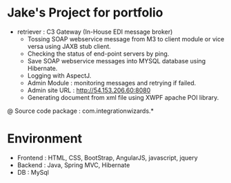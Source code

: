 # Jake's Project for portfolio

* retriever : C3 Gateway (In-House EDI message broker) 
	- Tossing SOAP webservice message from M3 to client module or vice versa using JAXB stub client.
	- Checking the status of end-point servers by ping.
	- Save SOAP webservice messages into MYSQL database using Hibernate.
	- Logging with AspectJ.
	- Admin Module : monitoring messages and retrying if failed.
	- Admin site URL : http://54.153.206.60:8080
	- Generating document from xml file using XWPF apache POI library.
	
@ Source code package : com.integrationwizards.*


# Environment
- Frontend : HTML, CSS, BootStrap, AngularJS, javascript, jquery
- Backend : Java, Spring MVC, Hibernate
- DB : MySql
